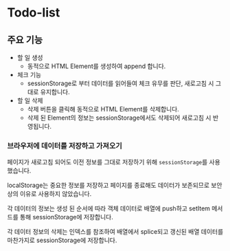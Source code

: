 # Todo-list

## 주요 기능

- 할 일 생성
  - 동적으로 HTML Element를 생성하여 append 합니다.
- 체크 기능
  - sessionStorage로 부터 데이터를 읽어들여 체크 유무를 판단, 새로고침 시 그대로 유지합니다.
- 할 일 삭제
  - 삭제 버튼을 클릭해 동적으로 HTML Element를 삭제합니다.
  - 삭제 된 Element의 정보는 sessionStorage에서도 삭제되어 새로고침 시 반영됩니다.

### 브라우저에 데이터를 저장하고 가져오기

페이지가 새로고침 되어도 이전 정보를 그대로 저장하기 위해 `sessionStorage`를 사용했습니다.

localStorage는 중요한 정보를 저장하고 페이지를 종료해도 데이터가 보존되므로 보안상의 이유로 사용하지 않았습니다.

각 데이터의 정보는 생성 된 순서에 따라 객체 데이터로 배열에 push하고 setItem 메서드를 통해 sessionStorage에 저장합니다.

각 데이터 정보의 삭제는 인덱스를 참조하여 배열에서 splice되고 갱신된 배열 데이터를 마찬가지로 sessionStorage에 저장합니다.
